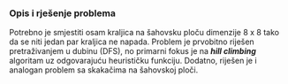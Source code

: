 ### Opis i rješenje problema
Potrebno je smjestiti osam kraljica na šahovsku ploču dimenzije 8 x 8 tako da se niti jedan par kraljica ne napada. Problem je prvobitno riješen pretraživanjem u dubinu (DFS), no primarni fokus je na ***hill climbing*** algoritam uz odgovarajuću heurističku funkciju. Dodatno, riješen je i analogan problem sa skakačima na šahovskoj ploči.

